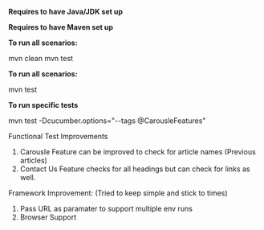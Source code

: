 
**Requires to have Java/JDK set up**

**Requires to have Maven set up** 

**To run all scenarios:** 

mvn clean 
mvn test

**To run all scenarios:** 

mvn test 

**To run specific tests**

mvn test -Dcucumber.options="--tags @CarousleFeatures"


Functional Test Improvements 

1. Carousle Feature can be improved to check for article names (Previous articles)
2. Contact Us Feature checks for all headings but can check for links as well. 

Framework Improvement: (Tried to keep simple and stick to times)

1. Pass URL as paramater to support multiple env runs 
2. Browser Support 





